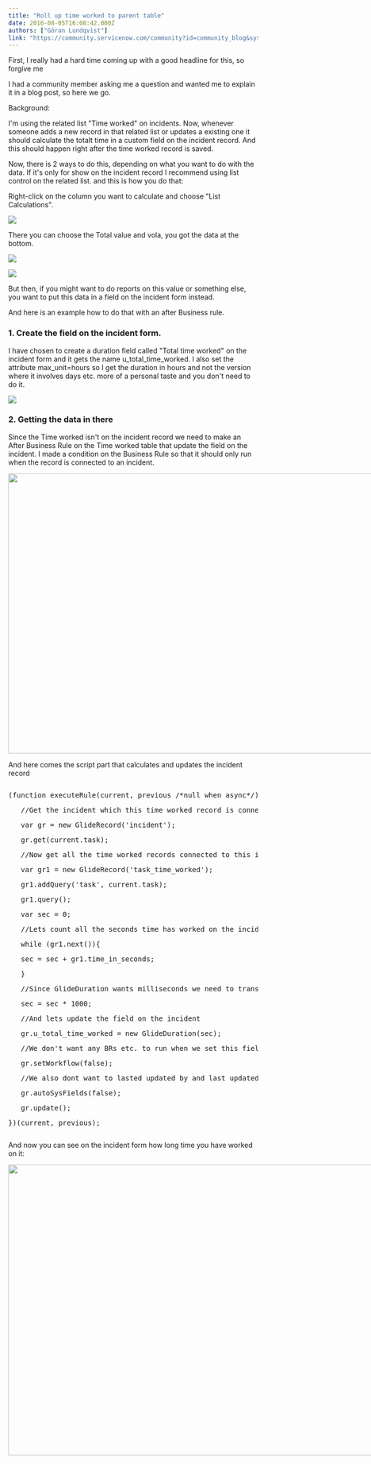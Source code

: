 ```yaml
---
title: "Roll up time worked to parent table"
date: 2016-08-05T16:08:42.000Z
authors: ["Göran Lundqvist"]
link: "https://community.servicenow.com/community?id=community_blog&sys_id=437da269dbd0dbc01dcaf3231f961965"
---
```

<p>First, I really had a hard time coming up with a good headline for this, so forgive me <span __jive_emoticon_name="happy" __jive_macro_name="emoticon" class="jive_emote jive_macro" data-renderedposition="8_540_16_16" src="/8.0.4.21bdc7e/images/emoticons/happy.png"></span></p><p></p><p>I had a community member asking me a question and wanted me to explain it in a blog post, so here we go.</p><p></p><p>Background:</p><p>I'm using the related list "Time worked" on incidents. Now, whenever someone adds a new record in that related list or updates a existing one it should calculate the totalt time in a custom field on the incident record. And this should happen right after the time worked record is saved.</p><p></p><p>Now, there is 2 ways to do this, depending on what you want to do with the data. If it's only for show on the incident record I recommend using list control on the related list. and this is how you do that:</p><p></p><p>Right-click on the column you want to calculate and choose "List Calculations".</p><p></p><p><img   class="image-1 jive-image" src="35787371db9cdf04e9737a9e0f9619db.iix" style="max-width: 1200px; max-height: 900px;"/></p><p></p><p>There you can choose the Total value and vola, you got the data at the bottom.</p><p><img   class="image-2 jive-image" src="2b6a198adbd813043eb27a9e0f9619e1.iix" style="max-width: 1200px; max-height: 900px;"/></p><p></p><p><img   class="image-3 jive-image" src="832a3cc6db9cdfc068c1fb651f9619f7.iix" style="max-width: 1200px; max-height: 900px;"/></p><p></p><p>But then, if you might want to do reports on this value or something else, you want to put this data in a field on the incident form instead.</p><p>And here is an example how to do that with an after Business rule.</p><p></p><h3><strong>1. Create the field on the incident form.</strong></h3><p>I have chosen to create a duration field called "Total time worked" on the incident form and it gets the name u_total_time_worked. I also set the attribute max_unit=hours so I get the duration in hours and not the version where it involves days etc. more of a personal taste and you don't need to do it.</p><p><img   class="jive-image image-4" src="21c995cadbd8d344e9737a9e0f9619b6.iix" style="max-width: 1200px; max-height: 900px;"/></p><p></p><h3><strong>2. Getting the data in there</strong></h3><p>Since the Time worked isn't on the incident record we need to make an After Business Rule on the Time worked table that update the field on the incident. I made a condition on the Business Rule so that it should only run when the record is connected to an incident.</p><p></p><p><img   class="image-5 jive-image" height="564" src="f807fccedb9c5f048c8ef4621f96198c.iix" style="max-width: 1200px; max-height: 900px; width: 1018px; height: 563.946px;" width="1018"/></p><p></p><p>And here comes the script part that calculates and updates the incident record</p><p></p><pre __default_attr="java" __jive_macro_name="code" class="jive_macro_code _jivemacro_uid_14703946881806929 jive_text_macro" data-renderedposition="1350_8_1192_432" jivemacro_uid="_14703946881806929"><p>(function executeRule(current, previous /*null when async*/) {</p><p></p><p>   //Get the incident which this time worked record is connected to</p><p>   var gr = new GlideRecord('incident');</p><p>   gr.get(current.task);</p><p></p><p>   //Now get all the time worked records connected to this incident</p><p>   var gr1 = new GlideRecord('task_time_worked');</p><p>   gr1.addQuery('task', current.task);</p><p>   gr1.query();</p><p></p><p>   var sec = 0;</p><p>   //Lets count all the seconds time has worked on the inciddent</p><p>   while (gr1.next()){</p><p>   sec = sec + gr1.time_in_seconds;</p><p>   }</p><p>   //Since GlideDuration wants milliseconds we need to transform it from secs to millisecs.</p><p>   sec = sec * 1000;</p><p>   //And lets update the field on the incident</p><p>   gr.u_total_time_worked = new GlideDuration(sec);</p><p>   //We don't want any BRs etc. to run when we set this field</p><p>   gr.setWorkflow(false);</p><p>   //We also dont want to lasted updated by and last updated on the field to set after this.</p><p>   gr.autoSysFields(false);</p><p>   gr.update(); </p><p></p><p>})(current, previous);</p></pre><p></p><p></p><p>And now you can see on the incident form how long time you have worked on it:</p><p></p><p><img   class="image-6 jive-image" height="586" src="99e4904edb5817049c9ffb651f961926.iix" style="max-width: 1200px; max-height: 900px; width: 982px; height: 585.927px;" width="982"/></p>